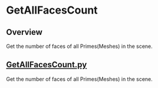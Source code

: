 # GetAllFacesCount

## Overview

Get the number of faces of all Primes(Meshes) in the scene.    

## [GetAllFacesCount.py](./GetAllFacesCount.py)    

Get the number of faces of all Primes(Meshes) in the scene.    
     


